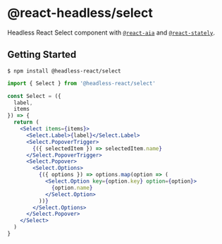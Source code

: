 # @react-headless/select

Headless React Select component with [`@react-aia`](https://react-spectrum.adobe.com/react-aria/index.html) and [`@react-stately`](https://react-spectrum.adobe.com/react-stately/index.html).

## Getting Started

```
$ npm install @headless-react/select
```

```jsx
import { Select } from '@headless-react/select'

const Select = ({
  label,
  items
}) => {
  return (
    <Select items={items}>
      <Select.Label>{label}</Select.Label>
      <Select.PopoverTrigger>
        {({ selectedItem }) => selectedItem.name}
      </Select.PopoverTrigger>
      <Select.Popover>
        <Select.Options>
          {({ options }) => options.map(option => (
            <Select.Option key={option.key} option={option}>
              {option.name}
            </Select.Option>
          ))}
        </Select.Options>
      </Select.Popover>
    </Select>
  )
}
```